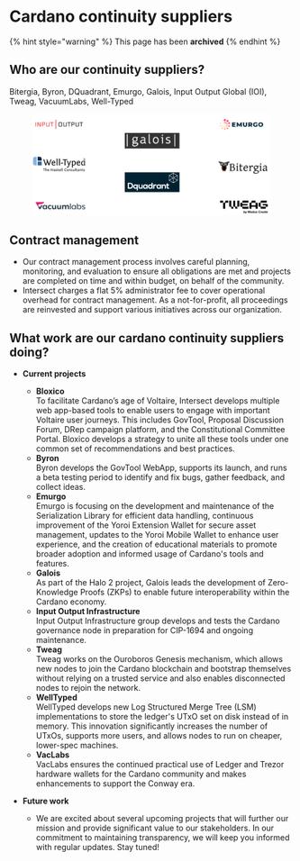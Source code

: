 # Cardano continuity suppliers

{% hint style="warning" %}
This page has been **archived**&#x20;
{% endhint %}

## Who are our continuity suppliers?

Bitergia, Byron, DQuadrant, Emurgo, Galois, Input Output Global (IOI), Tweag, VacuumLabs, Well-Typed

<figure><img src="../../../../../.gitbook/assets/Suppliers.png" alt=""><figcaption></figcaption></figure>



## **Contract management**

* Our contract management process involves careful planning, monitoring, and evaluation to ensure all obligations are met and projects are completed on time and within budget, on behalf of the community.
* Intersect charges a flat 5% administrator fee to cover operational overhead for contract management. As a not-for-profit, all proceedings are reinvested and support various initiatives across our organization.

## **What work are our cardano continuity suppliers doing?**

*   **Current projects**

    * **Bloxico**\
      To facilitate Cardano’s age of Voltaire, Intersect develops multiple web app-based tools to enable users to engage with important Voltaire user journeys. This includes GovTool, Proposal Discussion Forum, DRep campaign platform, and the Constitutional Committee Portal. Bloxico develops a strategy to unite all these tools under one common set of recommendations and best practices.
    * **Byron**\
      Byron develops the GovTool WebApp, supports its launch, and runs a beta testing period to identify and fix bugs, gather feedback, and collect ideas.
    * **Emurgo**\
      Emurgo is focusing on the development and maintenance of the Serialization Library for efficient data handling, continuous improvement of the Yoroi Extension Wallet for secure asset management, updates to the Yoroi Mobile Wallet to enhance user experience, and the creation of educational materials to promote broader adoption and informed usage of Cardano's tools and features.
    * **Galois**\
      As part of the Halo 2 project, Galois leads the development of Zero-Knowledge Proofs (ZKPs) to enable future interoperability within the Cardano economy.
    * **Input Output Infrastructure**\
      Input Output Infrastructure group develops and tests the Cardano governance node in preparation for CIP-1694 and ongoing maintenance.
    * **Tweag**\
      Tweag works on the Ouroboros Genesis mechanism, which allows new nodes to join the Cardano blockchain and bootstrap themselves without relying on a trusted service and also enables disconnected nodes to rejoin the network.
    * **WellTyped**\
      WellTyped develops new Log Structured Merge Tree (LSM) implementations to store the ledger's UTxO set on disk instead of in memory. This innovation significantly increases the number of UTxOs, supports more users, and allows nodes to run on cheaper, lower-spec machines.
    * **VacLabs**\
      VacLabs ensures the continued practical use of Ledger and Trezor hardware wallets for the Cardano community and makes enhancements to support the Conway era.


*   **Future work**

    * We are excited about several upcoming projects that will further our mission and provide significant value to our stakeholders. In our commitment to maintaining transparency, we will keep you informed with regular updates. Stay tuned!

